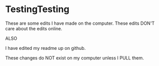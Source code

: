 
# TestingTesting
These are some edits I have made on the computer. These edits DON'T care about the edits online.

ALSO 

I have edited my readme up on github. 

These changes do NOT exist on my computer unless I PULL them.

